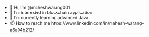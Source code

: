 - 👋 Hi, I’m @maheshwarang001
- 👀 I’m interested in blockchain application
- 🌱 I’m currently learning advanced Java
- 📫 How to reach me https://www.linkedin.com/in/mahesh-warang-a6a04b212/

<!---
maheshwarang001/maheshwarang001 is a ✨ special ✨ repository because its `README.md` (this file) appears on your GitHub profile.
You can click the Preview link to take a look at your changes.
--->
